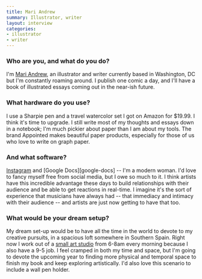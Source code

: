 ```yaml
---
title: Mari Andrew
summary: Illustrator, writer
layout: interview
categories:
- illustrator
- writer
---
```


### Who are you, and what do you do?

I'm [Mari Andrew](http://bymariandrew.com/ "Mari's website."), an illustrator and writer currently based in Washington, DC but I'm constantly roaming around. I publish one comic a day, and I'll have a book of illustrated essays coming out in the near-ish future.

### What hardware do you use?

I use a Sharpie pen and a travel watercolor set I got on Amazon for $19.99. I think it's time to upgrade. I still write most of my thoughts and essays down in a notebook; I'm much pickier about paper than I am about my tools. The brand Appointed makes beautiful paper products, especially for those of us who love to write on graph paper.

### And what software?

[Instagram](https://www.instagram.com/bymariandrew/ "Mari's Instagram account.") and [Google Docs][google-docs] -- I'm a modern woman. I'd love to fancy myself free from social media, but I owe so much to it. I think artists have this incredible advantage these days to build relationships with their audience and be able to get reactions in real-time. I imagine it's the sort of experience that musicians have always had -- that immediacy and intimacy with their audience -- and artists are just now getting to have that too.

### What would be your dream setup?

My dream set-up would be to have all the time in the world to devote to my creative pursuits, in a spacious loft somewhere in Southern Spain. Right now I work out of a [small art studio](http://www.thelemonbowldc.com/ "An art studio in Washington D.C.") from 6-8am every morning because I also have a 9-5 job. I feel cramped in both my time and space, but I'm going to devote the upcoming year to finding more physical and temporal space to finish my book and keep exploring artistically. I'd also love this scenario to include a wall pen holder.